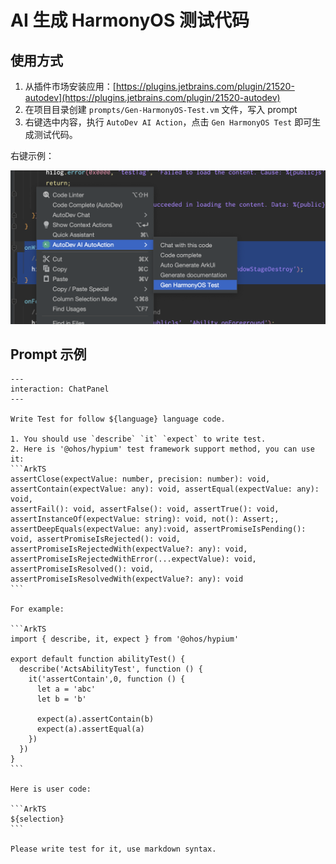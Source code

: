 # AI 生成 HarmonyOS 测试代码 

## 使用方式

1. 从插件市场安装应用：[https://plugins.jetbrains.com/plugin/21520-autodev](https://plugins.jetbrains.com/plugin/21520-autodev)
2. 在项目目录创建 `prompts/Gen-HarmonyOS-Test.vm` 文件，写入 prompt
3. 右键选中内容，执行 `AutoDev AI Action`，点击 `Gen HarmonyOS Test` 即可生成测试代码。

右键示例：

![Gen HarmonyOS Test](images/gen-harmonyos-test.png)

## Prompt 示例



    ---
    interaction: ChatPanel
    ---
       
    Write Test for follow ${language} language code.
    
    1. You should use `describe` `it` `expect` to write test.
    2. Here is '@ohos/hypium' test framework support method, you can use it:
    ```ArkTS
    assertClose(expectValue: number, precision: number): void, assertContain(expectValue: any): void, assertEqual(expectValue: any): void,
    assertFail(): void, assertFalse(): void, assertTrue(): void, assertInstanceOf(expectValue: string): void, not(): Assert;,
    assertDeepEquals(expectValue: any):void, assertPromiseIsPending(): void, assertPromiseIsRejected(): void,
    assertPromiseIsRejectedWith(expectValue?: any): void, assertPromiseIsRejectedWithError(...expectValue): void,
    assertPromiseIsResolved(): void, assertPromiseIsResolvedWith(expectValue?: any): void
    ```
    
    For example:
    
    ```ArkTS
    import { describe, it, expect } from '@ohos/hypium'
    
    export default function abilityTest() {
      describe('ActsAbilityTest', function () {
        it('assertContain',0, function () {
          let a = 'abc'
          let b = 'b'
    
          expect(a).assertContain(b)
          expect(a).assertEqual(a)
        })
      })
    }
    ```
    
    Here is user code:
    
    ```ArkTS
    ${selection}
    ```
    
    Please write test for it, use markdown syntax.
    